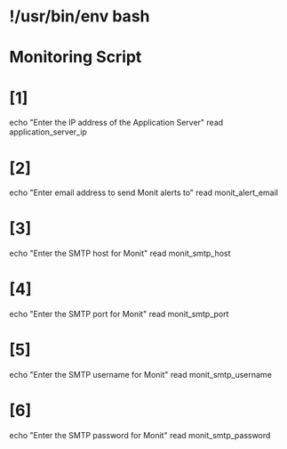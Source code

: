 # !/usr/bin/env bash
# Monitoring Script

# [1] 
echo "Enter the IP address of the Application Server"
read application_server_ip
# [2] 
echo "Enter email address to send Monit alerts to"
read monit_alert_email
# [3]
echo "Enter the SMTP host for Monit"
read monit_smtp_host
# [4]
echo "Enter the SMTP port for Monit"
read monit_smtp_port
# [5]
echo "Enter the SMTP username for Monit"
read monit_smtp_username
# [6]
echo "Enter the SMTP password for Monit"
read monit_smtp_password
